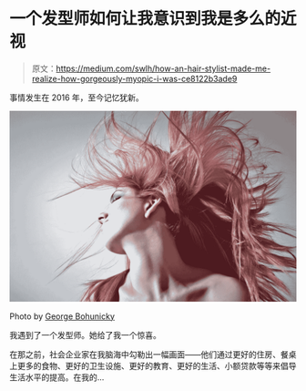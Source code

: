 # 一个发型师如何让我意识到我是多么的近视

> 原文：<https://medium.com/swlh/how-an-hair-stylist-made-me-realize-how-gorgeously-myopic-i-was-ce8122b3ade9>

事情发生在 2016 年，至今记忆犹新。

![](img/e9f0af09b75cdc1c99f0c9b22da9757e.png)

Photo by [George Bohunicky](https://unsplash.com/photos/qJKT2rMU0VU?utm_source=unsplash&utm_medium=referral&utm_content=creditCopyText)

我遇到了一个发型师。她给了我一个惊喜。

在那之前，社会企业家在我脑海中勾勒出一幅画面——他们通过更好的住房、餐桌上更多的食物、更好的卫生设施、更好的教育、更好的生活、小额贷款等等来倡导生活水平的提高。在我的…